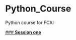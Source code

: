 # Python_Course
Python course for FCAI 


[### **Session one**](https://github.com/OsamaM0/Python_Course/tree/main/Session_1)


